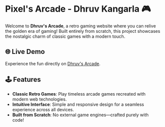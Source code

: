 # Pixel's Arcade - Dhruv Kangarla 🎮  

Welcome to **Dhruv's Arcade**, a retro gaming website where you can relive the golden era of gaming! Built entirely from scratch, this project showcases the nostalgic charm of classic games with a modern touch.  

## 🌐 Live Demo  
Experience the fun directly on [Dhruv's Arcade](https://dhruvkangaroo.github.io/Dhruv-Arcade/).  

## 🕹️ Features  
- **Classic Retro Games**: Play timeless arcade games recreated with modern web technologies.  
- **Intuitive Interface**: Simple and responsive design for a seamless experience across all devices.  
- **Built from Scratch**: No external game engines—crafted purely with code!  
